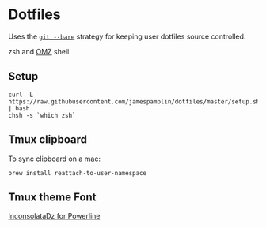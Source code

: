 # Dotfiles

Uses the [`git --bare`](https://www.atlassian.com/git/tutorials/dotfiles) strategy for keeping user dotfiles source controlled.

zsh and [OMZ](http://ohmyz.sh/) shell.

## Setup

    curl -L https://raw.githubusercontent.com/jamespamplin/dotfiles/master/setup.sh | bash
    chsh -s `which zsh`

## Tmux clipboard
To sync clipboard on a mac:

    brew install reattach-to-user-namespace

## Tmux theme Font

[InconsolataDz for Powerline](https://github.com/powerline/fonts/tree/master/InconsolataDz)

